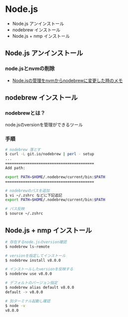 # Node.js

* Node.js アンインストール
* nodebrew インストール
* Node.js + nmp インストール

## Node.js アンインストール

### node.jsとnvmの削除

* [Node.jsの管理をnvmからnodebrewに変更した時のメモ
](https://qiita.com/kota2_0/items/ec7dc77955ff0f45f06f)


## nodebrew インストール

### nodebrewとは？
node.jsのversionを管理ができるツール

### 手順

```zsh
# nodebrew 落とす
$ curl -L git.io/nodebrew | perl - setup
...
========================================
Add path:

export PATH=$HOME/.nodebrew/current/bin:$PATH
========================================

# nodebrewのパスを追加
$ vi ~/.zshrc などに下記追記
export PATH=$HOME/.nodebrew/current/bin:$PATH

# パス反映
$ source ~/.zshrc

```



## Node.js + nmp インストール

```zsh
# 存在するnode.jsのversion確認
$ nodebrew ls-remote

# versionを指定してインストール
$ nodebrew install v8.0.0

# インストールしたversionを反映する
$ nodebrew use v8.0.0

# デフォルトのバージョン指定
$ nodebrew alias default v8.0.0
default -> v8.0.0

# 別ターミナル起動し確認
$ node -v
v8.0.0

```
